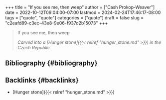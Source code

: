 +++
title = "If you see me, then weep"
author = ["Cash Prokop-Weaver"]
date = 2022-10-12T09:04:00-07:00
lastmod = 2024-02-24T17:46:17-08:00
tags = ["quote", "quote"]
categories = ["quote"]
draft = false
slug = "c2eafd89-c3ec-43e8-9e06-f937d2b15073"
+++

> If you see me, then weep
>
> _Carved into a [Hunger stone]({{< relref "hunger_stone.md" >}}) in the Czech Republic_


## Bibliography {#bibliography}

<style>.csl-entry{text-indent: -1.5em; margin-left: 1.5em;}</style><div class="csl-bib-body">
</div>


## Backlinks {#backlinks}

-   [Hunger stone]({{< relref "hunger_stone.md" >}})
